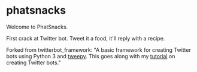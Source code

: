 # phatsnacks
Welcome to PhatSnacks.

First crack at Twitter bot. Tweet it a food, it'll reply with a recipe.

Forked from twitterbot\_framework:
"A basic framework for creating Twitter bots using Python 3 and [tweepy](http://www.tweepy.org). This goes along with my [tutorial](http://blog.mollywhite.net/twitter-bots-pt2/) on creating Twitter bots."
